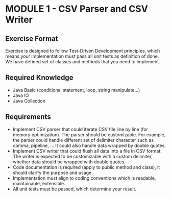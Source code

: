 # MODULE 1 - CSV Parser and CSV Writer

## Exercise Format
Exercise is designed to follow Test-Driven Development principles, which means your implementation
must pass all unit tests as definition of done. We have defined set of classes and methods that
you need to implement.

## Required Knowledge
- Java Basic (conditional statement, loop, string manipulate...) 
- Java IO
- Java Collection

## Requirements
- Implement CSV parser that could iterate CSV file line by line (for memory optimization). 
  The parser should be customizable. For example, the parser could handle different set of
  delimiter character such as comma, pipeline, ... It could also handle data wrapped by 
  double quotes.
- Implement CSV writer that could flush all data into a file in CSV format. The writer is
  expected to be customizable with a custom delimiter, whether data should be wrapped with
  double quotes.
- Code documentation is required (apply to public method and class), it should clarify the
  purpose and usage.
- Implementation must align to coding conventions which is readable, maintainable, extensible.
- All unit tests must be passed, which determine your result.